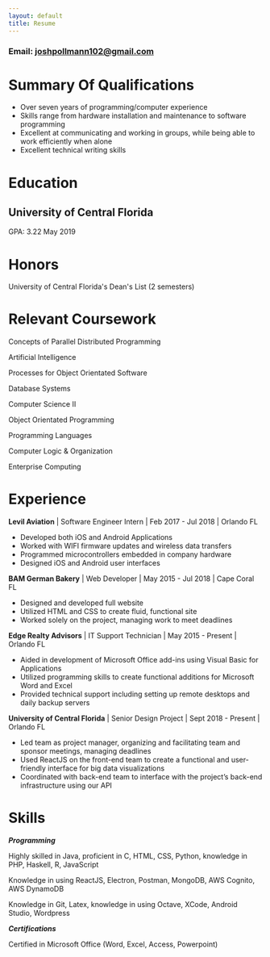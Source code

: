 ```yaml
---
layout: default
title: Resume
---
```

### Email: joshpollmann102@gmail.com
# Summary Of Qualifications

* Over seven years of programming/computer experience
* Skills range from hardware installation and maintenance to software programming
* Excellent at communicating and working in groups, while being able to work efficiently when alone
* Excellent technical writing skills

# Education
## University of Central Florida
GPA: 3.22
May 2019

# Honors
University of Central Florida's Dean's List (2 semesters)

# Relevant Coursework
Concepts of Parallel Distributed Programming

Artificial Intelligence

Processes for Object Orientated Software

Database Systems

Computer Science II

Object Orientated Programming

Programming Languages

Computer Logic & Organization

Enterprise Computing

# Experience
**Levil Aviation** | Software Engineer Intern | Feb 2017 - Jul 2018 | Orlando FL
* Developed both iOS and Android Applications
* Worked with WIFI firmware updates and wireless data transfers
* Programmed microcontrollers embedded in company hardware
* Designed iOS and Android user interfaces

**BAM German Bakery** | Web Developer | May 2015 - Jul 2018 | Cape Coral FL
* Designed and developed full website
* Utilized HTML and CSS to create fluid, functional site
* Worked solely on the project, managing work to meet deadlines

**Edge Realty Advisors** | IT Support Technician | May 2015 - Present | Orlando FL
* Aided in development of Microsoft Office add-ins using Visual Basic for Applications
* Utilized programming skills to create functional additions for Microsoft Word and Excel
* Provided technical support including setting up remote desktops and daily backup servers

**University of Central Florida** | Senior Design Project | Sept 2018 - Present | Orlando FL
* Led team as project manager, organizing and facilitating team and sponsor meetings, managing deadlines
* Used ReactJS on the front-end team to create a functional and user-friendly interface for big data visualizations
* Coordinated with back-end team to interface with the project’s back-end infrastructure using our API

# Skills
_**Programming**_

Highly skilled in Java, proficient in C, HTML, CSS, Python, knowledge in PHP, Haskell, R, JavaScript

Knowledge in using ReactJS, Electron, Postman, MongoDB, AWS Cognito, AWS DynamoDB

Knowledge in Git, Latex, knowledge in using Octave, XCode, Android Studio, Wordpress

_**Certifications**_

Certified in Microsoft Office (Word, Excel, Access, Powerpoint)
